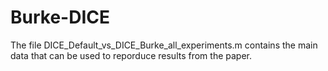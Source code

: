 # Burke-DICE

The file DICE_Default_vs_DICE_Burke_all_experiments.m contains the main data that can be used to reporduce results from the paper.

